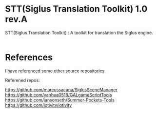 # STT(Siglus Translation Toolkit) 1.0 rev.A

STT(Siglus Translation Toolkit) : A toolkit for translation the Siglus engine.  
<br/>
# References
I have referenced some other source repositories.

Referened repos:  
  
https://github.com/marcussacana/SiglusSceneManager  
https://github.com/yanhua0518/GALgameScriptTools  
https://github.com/jansonseth/Summer-Pockets-Tools  
https://github.com/iotivity/iotivity  
